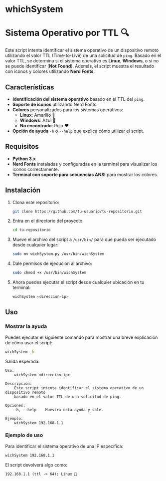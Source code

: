 # whichSystem

# Sistema Operativo por TTL :mag:

Este script intenta identificar el sistema operativo de un dispositivo remoto utilizando el valor TTL (Time-to-Live) de una solicitud de `ping`. Basado en el valor TTL, se determina si el sistema operativo es **Linux**, **Windows**, o si no se puede identificar (**Not Found**). Además, el script muestra el resultado con iconos y colores utilizando **Nerd Fonts**.

## Características

- **Identificación del sistema operativo** basado en el TTL del `ping`.
- **Soporte de iconos** utilizando Nerd Fonts.
- **Colores** personalizados para los sistemas operativos:
  - **Linux**: Amarillo :yellow_heart:
  - **Windows**: Azul :blue_heart:
  - **No encontrado**: Rojo :heart:
- **Opción de ayuda** `-h` o `--help` que explica cómo utilizar el script.

## Requisitos

- **Python 3.x**
- **Nerd Fonts** instaladas y configuradas en la terminal para visualizar los iconos correctamente.
- **Terminal con soporte para secuencias ANSI** para mostrar los colores.

## Instalación

1. Clona este repositorio:

   ```bash
   git clone https://github.com/tu-usuario/tu-repositorio.git
   ```

2. Entra en el directorio del proyecto:

   ```bash
   cd tu-repositorio
   ```

3. Mueve el archivo del script a `/usr/bin/` para que pueda ser ejecutado desde cualquier lugar:

   ```bash
   sudo mv wichSystem.py /usr/bin/wichSystem
   ```

4. Dale permisos de ejecución al archivo:

   ```bash
   sudo chmod +x /usr/bin/wichSystem
   ```

5. Ahora puedes ejecutar el script desde cualquier ubicación en tu terminal:

   ```bash
   wichSystem <direccion-ip>
   ```

## Uso

### Mostrar la ayuda

Puedes ejecutar el siguiente comando para mostrar una breve explicación de cómo usar el script:

```bash
wichSystem -h
```

Salida esperada:

```
Uso:
    wichSystem <direccion-ip>

Descripción:
    Este script intenta identificar el sistema operativo de un dispositivo remoto
    basado en el valor TTL de una solicitud de ping.

Opciones:
    -h, --help    Muestra esta ayuda y sale.

Ejemplo:
    wichSystem 192.168.1.1
```

### Ejemplo de uso

Para identificar el sistema operativo de una IP específica:

```bash
wichSystem 192.168.1.1
```

El script devolverá algo como:

```
192.168.1.1 (ttl -> 64): Linux 🐧
```

